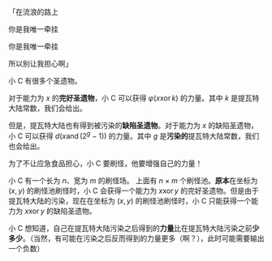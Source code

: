 「在流浪的路上

你是我唯一牵挂

你是我唯一牵挂

所以别让我担心啊」

小 C 有很多个圣遗物。

对于能力为 $x$ 的**完好圣遗物**，小 C 可以获得 $\varphi(x\operatorname{xor}k)$ 的力量。其中 $k$ 是提瓦特大陆常数，我们会给出。

但是，提瓦特大陆也有得到被污染的**缺陷圣遗物**。对于能力为 $x$ 的缺陷圣遗物，小 C 可以获得 $d(x\operatorname{and}(2^g-1))$ 的力量。其中 $g$ 是**污染的**提瓦特大陆常数，我们也会给出。

为了不让应急食品担心，小 C 要刷怪，他要增强自己的力量！

小 C 有一个长为 $n$、宽为 $m$ 的刷怪场。 上面有 $n\times m$ 个刷怪池。**原本**在坐标为 $(x,y)$ 的刷怪池刷怪时，小 C 会获得一个能力为 $x\operatorname{xor}y$ 的完好圣遗物。但是由于提瓦特大陆的污染，现在在坐标为 $(x,y)$ 的刷怪池刷怪时，小 C 只能获得一个能力为 $x\operatorname{xor}y$ 的缺陷圣遗物。

小 C 想知道，自己在提瓦特大陆污染之后得到的**力量**比在提瓦特大陆污染之前**少多少**。（当然，有可能在污染之后反而得到的力量更多（啊？），此时可能需要输出一个负数）

